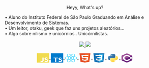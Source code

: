 <div align="center">

 Heyy, What's up?
 
</div>
 • Aluno do Instituto Federal de São Paulo Graduando em Análise e Desenvolvimento de Sistemas. <br>
 • Um leitor, otaku, geek que faz uns projetos aleatórios... <br>
 • Algo sobre nilismo e unicórnios.. Unicórnilistas.
 <br><br>
<div align="center">
  <a href="https://github.com/Thekaah">
  <img height="140em" src="https://github-readme-stats.vercel.app/api?username=Thekaah&show_icons=true&theme=dracula&include_all_commits=true&count_private=true"/>
  <img height="140em" src="https://github-readme-stats.vercel.app/api/top-langs/?username=Thekaah&layout=compact&langs_count=7&theme=dracula"/>
</div>
<div align="center"style="display: inline_block"><br>
  <img align="center" alt="Js" height="30" width="40" src="https://raw.githubusercontent.com/devicons/devicon/master/icons/javascript/javascript-plain.svg">
  <img align="center" alt="Ts" height="30" width="40" src="https://raw.githubusercontent.com/devicons/devicon/master/icons/typescript/typescript-plain.svg">
  <img align="center" alt="React" height="30" width="40" src="https://raw.githubusercontent.com/devicons/devicon/master/icons/react/react-original.svg">
  <img align="center" alt="HTML" height="30" width="40" src="https://raw.githubusercontent.com/devicons/devicon/master/icons/html5/html5-original.svg">
  <img align="center" alt="CSS" height="30" width="40" src="https://raw.githubusercontent.com/devicons/devicon/master/icons/css3/css3-original.svg">
  <img align="center" alt="Python" height="30" width="40" src="https://raw.githubusercontent.com/devicons/devicon/master/icons/python/python-original.svg">
  <img align="center" alt="Rafa-Csharp" height="30" width="40" src="https://raw.githubusercontent.com/devicons/devicon/master/icons/csharp/csharp-original.svg">
</div>
